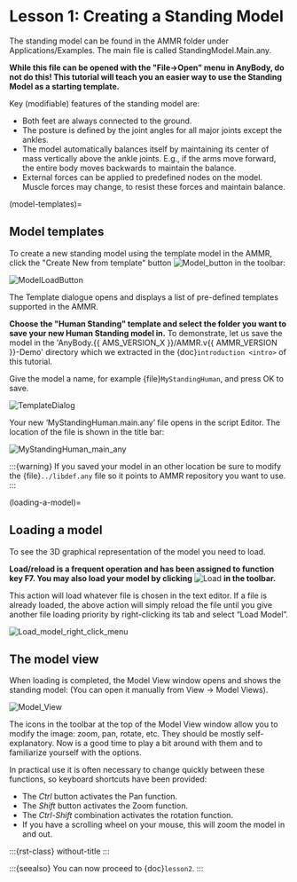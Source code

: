 # Lesson 1: Creating a Standing Model

The standing model can be found in the AMMR folder under
Applications/Examples. The main file is called StandingModel.Main.any.

**While this file can be opened with the "File->Open" menu in AnyBody, do not do this! This tutorial will teach you an easier way
to use the Standing Model as a starting template.**

Key (modifiable) features of the standing model are:

- Both feet are always connected to the ground.
- The posture is defined by the joint angles for all major joints except the ankles.
- The model automatically balances itself by maintaining its center of mass vertically above the ankle joints.
  E.g., if the arms move forward, the entire body moves backwards to maintain the balance.
- External forces can be applied to predefined nodes on the model. Muscle forces may change, to resist these forces and maintain balance.

(model-templates)=

## Model templates

To create a new standing model using the template model in the AMMR, click the "Create New from template" button ![Model_button](_static/lesson1/image_1.png) in the toolbar:

![ModelLoadButton](_static/lesson1/image_2.png)

The Template dialogue opens and displays a list of pre-defined templates
supported in the AMMR.

**Choose the "Human Standing" template and select the
folder you want to save your new Human Standing model in.** To demonstrate, let us
save the model in the 'AnyBody.{{ AMS_VERSION_X }}/AMMR.v{{ AMMR_VERSION }}-Demo' directory
which we extracted in the {doc}`introduction <intro>` of this tutorial.

Give the model a name, for example {file}`MyStandingHuman`, and press OK to save.

![TemplateDialog](_static/lesson1/image_3b.png)

Your new ‘MyStandingHuman.main.any’ file opens in the script Editor. The
location of the file is shown in the title bar:

![MyStandingHuman_main_any](_static/lesson1/image_4.png)

:::{warning}
If you saved your model in an other location be
sure to modify the {file}`../libdef.any` file so it points
to AMMR repository you want to use.
:::

(loading-a-model)=

## Loading a model

To see the 3D graphical representation of the model you need to load.

**Load/reload is a frequent operation and has been assigned to function
key F7. You may also load your model by clicking** ![Load](_static/lesson1/image_6.png) **in the toolbar.**

This action will load whatever file is chosen in the text editor. If a file is already loaded, the
above action will simply reload the file until you give another file loading priority by right-clicking its tab and select “Load Model”.

![Load_model_right_click_menu](_static/lesson1/image_7.png)

## The model view

When loading is completed, the Model View window opens and shows the
standing model: (You can open it manually from View -> Model Views).

![Model_View](_static/lesson1/image_5.png)

The icons in the toolbar at the top of the Model View window allow you
to modify the image: zoom, pan, rotate, etc. They should be mostly
self-explanatory. Now is a good time to play a bit around with them and
to familiarize yourself with the options.

In practical use it is often necessary to change quickly between these
functions, so keyboard shortcuts have been provided:

- The *Ctrl* button activates the Pan function.
- The *Shift* button activates the Zoom function.
- The *Ctrl-Shift* combination activates the rotation function.
- If you have a scrolling wheel on your mouse, this will zoom the model
  in and out.

:::{rst-class} without-title
:::

:::{seealso}
You can now proceed to {doc}`lesson2`.
:::
